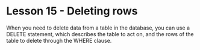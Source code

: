 # Lesson 15 - Deleting rows

When you need to delete data from a table in the database, you can use a DELETE statement, which describes the table to act on, and the rows of the table to delete through the WHERE clause.
